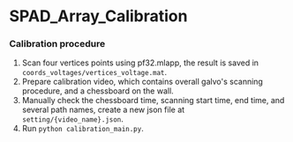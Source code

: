 # SPAD_Array_Calibration

### Calibration procedure

1. Scan four vertices points using pf32.mlapp, the result is saved in `coords_voltages/vertices_voltage.mat`.
2. Prepare calibration video, which contains overall galvo's scanning procedure, and a chessboard on the wall.
3. Manually check the chessboard time, scanning start time, end time, and several path names, create a new json file at `setting/{video_name}.json`.
4. Run `python calibration_main.py`.

